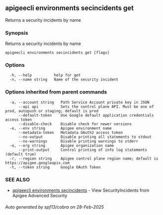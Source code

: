 ## apigeecli environments secincidents get

Returns a security incidents by name

### Synopsis

Returns a security incidents by name

```
apigeecli environments secincidents get [flags]
```

### Options

```
  -h, --help          help for get
  -n, --name string   Name of the security incident
```

### Options inherited from parent commands

```
  -a, --account string   Path Service Account private key in JSON
      --api api          Sets the control plane API. Must be one of prod, autopush or staging; default is prod
      --default-token    Use Google default application credentials access token
      --disable-check    Disable check for newer versions
  -e, --env string       Apigee environment name
      --metadata-token   Metadata OAuth2 access token
      --no-output        Disable printing all statements to stdout
      --no-warnings      Disable printing warnings to stderr
  -o, --org string       Apigee organization name
      --print-output     Control printing of info log statements (default true)
  -r, --region string    Apigee control plane region name; default is https://apigee.googleapis.com
  -t, --token string     Google OAuth Token
```

### SEE ALSO

* [apigeecli environments secincidents](apigeecli_environments_secincidents.md)	 - View SecurityIncidents from Apigee Advanced Security

###### Auto generated by spf13/cobra on 28-Feb-2025
